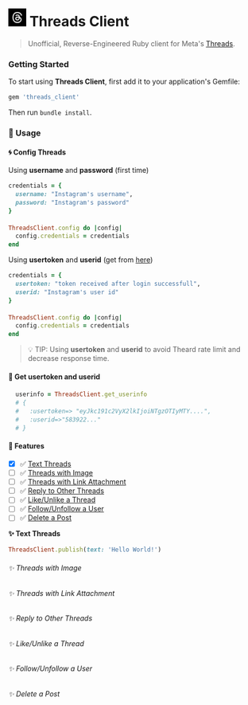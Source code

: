 # [<img src="logo.jpg" width="36" height="36" />](https://github.com/junhoyeo) Threads Client

> Unofficial, Reverse-Engineered Ruby client for Meta's [Threads](https://threads.net).

### Getting Started

To start using **Threads Client**, first add it to your application's Gemfile:

```ruby
gem 'threads_client'
```

Then run `bundle install`.


<summary><h3>🚀 Usage</h3></summary>

#### 🌀 Config Threads

Using **username** and **password** (first time)
```ruby
credentials = {
  username: "Instagram's username",
  password: "Instagram's password"
}

ThreadsClient.config do |config|
  config.credentials = credentials
end
```

Using **usertoken** and **userid** (get from [here](#🤖-get-usertoken-and-userid))
```ruby
credentials = {
  usertoken: "token received after login successfull",
  userid: "Instagram's user id"
}

ThreadsClient.config do |config|
  config.credentials = credentials
end
```

>💡 TIP: Using **usertoken** and **userid** to avoid Theard rate limit and decrease response time.

#### 🤖 Get usertoken and userid

```ruby
  userinfo = ThreadsClient.get_userinfo
  # {
  #   :usertoken=> "eyJkc191c2VyX2lkIjoiNTgzOTIyMTY....",
  #   :userid=>"583922..."
  # }
```

#### 📌 Features

- [x] ✅ [Text Threads](#✨-threads-with-image)
- [ ] ✅ [Threads with Image](#✨-threads-with-image)
- [ ] ✅ [Threads with Link Attachment](#✨-threads-with-link-attachment)
- [ ] ✅ [Reply to Other Threads](#✨-reply-to-other-threads)
- [ ] ✅ [Like/Unlike a Thread](#✨-likeunlike-a-thread)
- [ ] ✅ [Follow/Unfollow a User](#✨-followunfollow-a-user)
- [ ] ✅ [Delete a Post](#✨-delete-a-post)

**✨ Text Threads**

```ruby
ThreadsClient.publish(text: 'Hello World!')
```

###### ✨ Threads with Image

###### ✨ Threads with Link Attachment

###### ✨ Reply to Other Threads

###### ✨ Like/Unlike a Thread

###### ✨ Follow/Unfollow a User

###### ✨ Delete a Post

